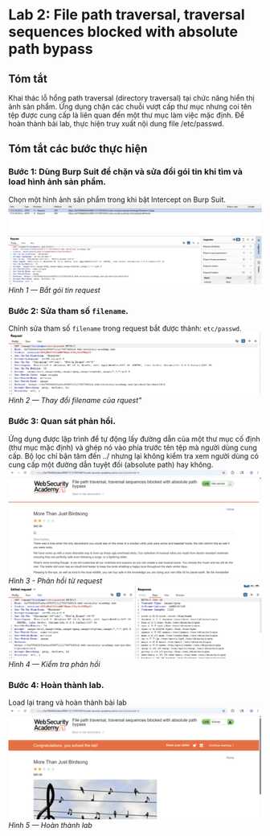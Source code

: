 # Lab 2: File path traversal, traversal sequences blocked with absolute path bypass

## Tóm tắt

Khai thác lỗ hổng path traversal (directory traversal) tại chức năng hiển thị ảnh sản phẩm. 
Ứng dụng chặn các chuỗi vượt cấp thư mục nhưng coi tên tệp được cung cấp là liên quan đến một thư mục làm việc mặc định. Để hoàn thành bài lab, thực hiện truy xuất nội dung file /etc/passwd.

## Tóm tắt các bước thực hiện

### Bước 1: Dùng Burp Suit để chặn và sửa đổi gói tin khi tìm và load hình ảnh sản phẩm.

Chọn một hình ảnh sản phẩm trong khi bật Intercept on Burp Suit.
![Bắt gói tin](images/step1.png)
*Hình 1 — Bắt gói tin request*

### Bước 2: Sửa tham số `filename`.
Chỉnh sửa tham số `filename` trong request bắt được thành: `etc/passwd`. 
![Sửa đổi request](images/step2.png)
*Hình 2 — Thay đổi filename của rquest"*

### Bước 3: Quan sát phản hồi.
Ứng dụng được lập trình để tự động lấy đường dẫn của một thư mục cố định (thư mục mặc định) và ghép nó vào phía trước tên tệp mà người dùng cung cấp. Bộ lọc chỉ bận tâm đến ../ nhưng lại không kiểm tra xem người dùng có cung cấp một đường dẫn tuyệt đối (absolute path) hay không.
![Phản hồi](images/step3.png)
*Hình 3 - Phản hồi từ request*
![Kiểm tra phản hồi](images/step4.png)
*Hình 4 — Kiểm tra phản hồi*

### Bước 4: Hoàn thành lab.
Load lại trang và hoàn thành bài lab
![Hoàn thành lab](images/step5.png)
*Hình 5 — Hoàn thành lab*
